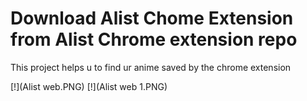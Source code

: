 # Download Alist Chome Extension from Alist Chrome extension repo

This project helps u to find ur anime saved by the chrome extension

 [!](Alist web.PNG) [!](Alist web 1.PNG)
